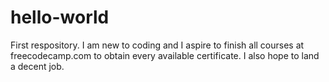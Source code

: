 # hello-world
First respository.
I am new to coding and I aspire to finish all courses at freecodecamp.com to obtain every available certificate. 
I also hope to land a decent job.
